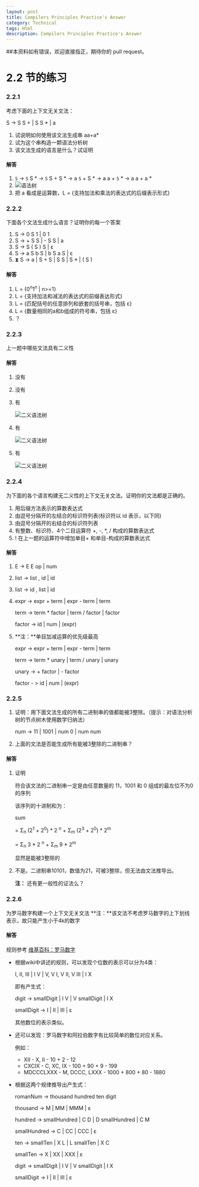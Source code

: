 ```yaml
---
layout: post
title: Compilers Principles Practice's Answer
category: Technical
tags: Html
description: Compilers Principles Practice's Answer
---
```


##本资料如有错误，欢迎直接指正，期待你的 pull request。


# 2.2 节的练习

### 2.2.1

考虑下面的上下文无关文法：

S -> S S + | S S * | a

1. 试说明如何使用该文法生成串 aa+a*
2. 试为这个串构造一颗语法分析树
3. 该文法生成的语言是什么？试证明

#### 解答

1. `S` -> `S` S * -> `S` S + S * -> a `S` + S * -> a a + `S` * -> a a + a *
2. ![语法树](https://raw.github.com/fool2fish/dragon-book-practice-answer/master/ch02/2.2/assets/2.2.1-2.png)
3. 把 a 看成是运算数，L = {支持加法和乘法的表达式的后缀表示形式}

### 2.2.2

下面各个文法生成什么语言？证明你的每一个答案

1. S -> 0 S 1 | 0 1
2. S -> + S S | - S S | a
3. S -> S ( S ) S | ε
4. S -> a S b S | b S a S | ε
5. ⧗ S -> a | S + S | S S | S * | ( S )

#### 解答

1. L = {0<sup>n</sup>1<sup>n</sup> | n>=1}
2. L = {支持加法和减法的表达式的前缀表达形式}
3. L = {匹配括号的任意排列和嵌套的括号串，包括 ε}
4. L = {数量相同的a和b组成的符号串，包括 ε}
5. ？

### 2.2.3

上一题中哪些文法具有二义性

#### 解答

1. 没有
2. 没有
3. 有

   ![二义语法树](https://raw.github.com/fool2fish/dragon-book-practice-answer/master/ch02/2.2/assets/2.2.3-3.png)

4. 有

    ![二义语法树](https://raw.github.com/fool2fish/dragon-book-practice-answer/master/ch02/2.2/assets/2.2.3-4.png)

5. 有

    ![二义语法树](https://raw.github.com/fool2fish/dragon-book-practice-answer/master/ch02/2.2/assets/2.2.3-5.png)

### 2.2.4

为下面的各个语言构建无二义性的上下文无关文法。证明你的文法都是正确的。

1. 用后缀方法表示的算数表达式
2. 由逗号分隔开的左结合的标识符列表(标识符以 id 表示，以下同)
3. 由逗号分隔开的右结合的标识符列表
4. 有整数、标识符、4个二目运算符 +, -, *, / 构成的算数表达式
5. ! 在上一题的运算符中增加单目+ 和单目-构成的算数表达式

#### 解答

1.  E -> E E op | num
2.  list -> list , id | id
3.  list -> id , list | id
4.  expr -> expr + term | expr - term | term

    term -> term * factor | term / factor | factor

    factor -> id | num | (expr)

5.  **注：**单目加减运算的优先级最高

    expr -> expr + term | expr - term | term

    term -> term * unary | term / unary | unary

    unary -> + factor | - factor

    factor - > id | num | (expr)

### 2.2.5

1. 证明：用下面文法生成的所有二进制串的值都能被3整除。（提示：对语法分析树的节点树木使用数学归纳法）

    num -> 11 | 1001 | num 0 | num num

2.  上面的文法是否能生成所有能被3整除的二进制串？

#### 解答

1. 证明

    符合该文法的二进制串一定是由任意数量的 11，1001 和 0 组成的最左位不为0的序列

    该序列的十进制和为：

    sum

    = Σ<sub>n</sub> (2<sup>1</sup> + 2<sup>0</sup>) * 2 <sup>n</sup> + Σ<sub>m</sub> (2<sup>3</sup> + 2<sup>0</sup>) * 2<sup>m</sup>

    = Σ<sub>n</sub> 3 * 2 <sup>n</sup> + Σ<sub>m</sub> 9 * 2<sup>m</sup>

    显然是能被3整除的

2. 不是。二进制串10101，数值为21，可被3整除，但无法由文法推导出。

    **注：** 还有更一般性的证法么？

### 2.2.6

为罗马数字构建一个上下文无关文法
**注：**该文法不考虑罗马数字的上下划线表示，故只能产生小于4k的数字

#### 解答

规则参考 [维基百科：罗马数字](http://zh.wikipedia.org/wiki/%E7%BD%97%E9%A9%AC%E6%95%B0%E5%AD%97)
- 根据wiki中讲述的规则，可以发现个位数的表示可以分为4类：

    I, II, III | I V | V, V I, V II, V III | I X

    即有产生式：

    digit -> smallDigit | I V | V smallDigit | I X

    smallDigit -> I | II | III | ε

    其他数位的表示类似。
- 还可以发现：罗马数字和阿拉伯数字有比较简单的数位对应关系。

    例如：

    - XII - X, II - 10 + 2 - 12
    - CXCIX - C, XC, IX - 100 + 90 + 9 - 199
    - MDCCCLXXX - M, DCCC, LXXX - 1000 + 800 + 80 - 1880

- 根据这两个规律推导出产生式：

    romanNum -> thousand hundred ten digit

    thousand -> M | MM | MMM | ε

    hundred -> smallHundred | C D | D smallHundred | C M

    smallHundred -> C | CC | CCC  | ε

    ten -> smallTen | X L | L smallTen | X C

    smallTen -> X | XX | XXX | ε

    digit -> smallDigit | I V | V smallDigit | I X

    smallDigit -> I | II | III  | ε
